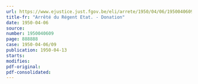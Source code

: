 ```yaml
---
url: https://www.ejustice.just.fgov.be/eli/arrete/1950/04/06/1950040609/justel
title-fr: "Arrêté du Régent Etat. - Donation"
date: 1950-04-06
source:
number: 1950040609
page: 888888
case: 1950-04-06/09
publication: 1950-04-13
starts:
modifies:
pdf-original:
pdf-consolidated:
---
```


